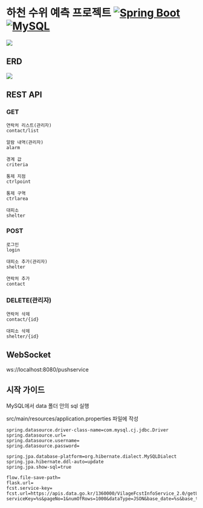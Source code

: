# 하천 수위 예측 프로젝트 [![Spring Boot](https://img.shields.io/badge/Spring%20Boot-3.1.3-brightgreen)](https://spring.io/projects/spring-boot) [![MySQL](https://img.shields.io/badge/MySQL-8.0-blue)](https://www.mysql.com/)
<image src='System.png'>

## ERD
<image src='ERD.PNG'>

## REST API
### GET
    연락처 리스트(관리자)
    contact/list

    알람 내역(관리자)
    alarm

    경계 값
    criteria

    통제 지점
    ctrlpoint

    통제 구역
    ctrlarea

    대피소
    shelter
### POST
    로그인
    login

    대피소 추가(관리자)
    shelter

    연락처 추가
    contact
### DELETE(관리자)
    연락처 삭제
    contact/{id}

    대피소 삭제
    shelter/{id}

## WebSocket
ws://localhost:8080/pushservice

## 시작 가이드
MySQL에서 data 폴더 안의 sql 실행

src/main/resources/application.properties 파일에 작성
```
spring.datasource.driver-class-name=com.mysql.cj.jdbc.Driver
spring.datasource.url=
spring.datasource.username=
spring.datasource.password=

spring.jpa.database-platform=org.hibernate.dialect.MySQLDialect
spring.jpa.hibernate.ddl-auto=update
spring.jpa.show-sql=true

flow.file-save-path=
flask.url=
fcst.service-key=
fcst.url=https://apis.data.go.kr/1360000/VilageFcstInfoService_2.0/getUltraSrtFcst?serviceKey=%s&pageNo=1&numOfRows=1000&dataType=JSON&base_date=%s&base_time=%s&nx=%s&ny=%s
```
